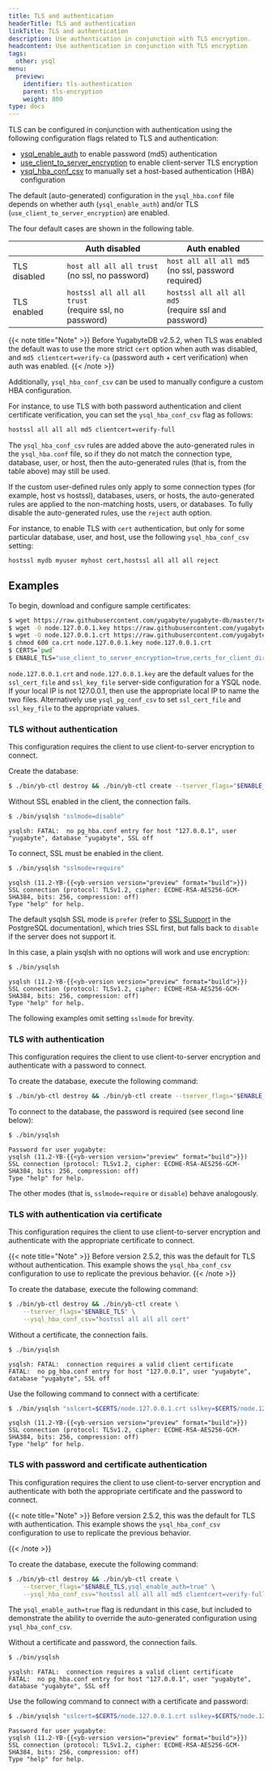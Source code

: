 ```yaml
---
title: TLS and authentication
headerTitle: TLS and authentication
linkTitle: TLS and authentication
description: Use authentication in conjunction with TLS encryption.
headcontent: Use authentication in conjunction with TLS encryption
tags:
  other: ysql
menu:
  preview:
    identifier: tls-authentication
    parent: tls-encryption
    weight: 800
type: docs
---
```


TLS can be configured in conjunction with authentication using the following configuration flags related to TLS and authentication:

* [ysql_enable_auth](../../authentication/password-authentication/) to enable password (md5) authentication
* [use_client_to_server_encryption](../server-to-server/) to enable client-server TLS encryption
* [ysql_hba_conf_csv](../../authentication/host-based-authentication/) to manually set a host-based authentication (HBA) configuration

The default (auto-generated) configuration in the `ysql_hba.conf` file depends on whether auth (`ysql_enable_auth`) and/or TLS (`use_client_to_server_encryption`) are enabled.

The four default cases are shown in the following table.

| | Auth disabled | Auth enabled |
| ---|---|---|
| TLS disabled | `host all all all trust`</br>(no ssl, no password) | `host all all all md5`</br>(no ssl, password required) |
| TLS enabled | `hostssl all all all trust`</br>(require ssl, no password) | `hostssl all all all md5`</br>(require ssl and password) |

{{< note title="Note" >}}
Before YugabyteDB v2.5.2, when TLS was enabled the default was to use the more strict `cert` option when auth was disabled, and `md5 clientcert=verify-ca` (password auth + cert verification) when auth was enabled.
{{< /note >}}

Additionally, `ysql_hba_conf_csv` can be used to manually configure a custom HBA configuration.

For instance, to use TLS with both password authentication and client certificate verification, you can set the `ysql_hba_conf_csv` flag as follows:

```sh
hostssl all all all md5 clientcert=verify-full
```

The `ysql_hba_conf_csv` rules are added above the auto-generated rules in the `ysql_hba.conf` file, so if they do not match the connection type, database, user, or host, then the auto-generated rules (that is, from the table above) may still be used.

If the custom user-defined rules only apply to some connection types (for example, host vs hostssl), databases, users, or hosts, the auto-generated rules are applied to the non-matching hosts, users, or databases. To fully disable the auto-generated rules, use the `reject` auth option.

For instance, to enable TLS with `cert` authentication, but only for some particular database, user, and host, use the following `ysql_hba_conf_csv` setting:

```sh
hostssl mydb myuser myhost cert,hostssl all all all reject
```

## Examples

To begin, download and configure sample certificates:

```sh
$ wget https://raw.githubusercontent.com/yugabyte/yugabyte-db/master/test_certs/ca.crt
$ wget -O node.127.0.0.1.key https://raw.githubusercontent.com/yugabyte/yugabyte-db/master/test_certs/ysql.key
$ wget -O node.127.0.0.1.crt https://raw.githubusercontent.com/yugabyte/yugabyte-db/master/test_certs/ysql.crt
$ chmod 600 ca.crt node.127.0.0.1.key node.127.0.0.1.crt
$ CERTS=`pwd`
$ ENABLE_TLS="use_client_to_server_encryption=true,certs_for_client_dir=$CERTS"
```

`node.127.0.0.1.crt` and `node.127.0.0.1.key` are the default values for the `ssl_cert_file` and `ssl_key_file` server-side configuration for a YSQL node. If your local IP is not 127.0.0.1, then use the appropriate local IP to name the two files. Alternatively use `ysql_pg_conf_csv` to set `ssl_cert_file` and `ssl_key_file` to the appropriate values.

### TLS without authentication

This configuration requires the client to use client-to-server encryption to connect.

Create the database:

```sh
$ ./bin/yb-ctl destroy && ./bin/yb-ctl create --tserver_flags="$ENABLE_TLS"
```

Without SSL enabled in the client, the connection fails.

```sh
$ ./bin/ysqlsh "sslmode=disable"
```

```output
ysqlsh: FATAL:  no pg_hba.conf entry for host "127.0.0.1", user "yugabyte", database "yugabyte", SSL off
```

To connect, SSL must be enabled in the client.

```sh
$ ./bin/ysqlsh "sslmode=require"
```

```output
ysqlsh (11.2-YB-{{<yb-version version="preview" format="build">}})
SSL connection (protocol: TLSv1.2, cipher: ECDHE-RSA-AES256-GCM-SHA384, bits: 256, compression: off)
Type "help" for help.
```

The default ysqlsh SSL mode is `prefer` (refer to [SSL Support](https://www.postgresql.org/docs/11/libpq-ssl.html) in the PostgreSQL documentation), which tries SSL first, but falls back to `disable` if the server does not support it.

In this case, a plain ysqlsh with no options will work and use encryption:

```sh
$ ./bin/ysqlsh
```

```output
ysqlsh (11.2-YB-{{<yb-version version="preview" format="build">}})
SSL connection (protocol: TLSv1.2, cipher: ECDHE-RSA-AES256-GCM-SHA384, bits: 256, compression: off)
Type "help" for help.
```

The following examples omit setting `sslmode` for brevity.

### TLS with authentication

This configuration requires the client to use client-to-server encryption and authenticate with a password to connect.

To create the database, execute the following command:

```sh
$ ./bin/yb-ctl destroy && ./bin/yb-ctl create --tserver_flags="$ENABLE_TLS,ysql_enable_auth=true"
```

To connect to the database, the password is required (see second line below):

```sh
$ ./bin/ysqlsh
```

```output
Password for user yugabyte:
ysqlsh (11.2-YB-{{<yb-version version="preview" format="build">}})
SSL connection (protocol: TLSv1.2, cipher: ECDHE-RSA-AES256-GCM-SHA384, bits: 256, compression: off)
Type "help" for help.
```

The other modes (that is, `sslmode=require` or `disable`) behave analogously.

### TLS with authentication via certificate

This configuration requires the client to use client-to-server encryption and authenticate with the appropriate certificate to connect.

{{< note title="Note" >}}
Before version 2.5.2, this was the default for TLS without authentication. This example shows the `ysql_hba_conf_csv` configuration to use to replicate the previous behavior.
{{< /note >}}

To create the database, execute the following command:

```sh
$ ./bin/yb-ctl destroy && ./bin/yb-ctl create \
    --tserver_flags="$ENABLE_TLS" \
    --ysql_hba_conf_csv="hostssl all all all cert"
```

Without a certificate, the connection fails.

```sh
$ ./bin/ysqlsh
```

```output
ysqlsh: FATAL:  connection requires a valid client certificate
FATAL:  no pg_hba.conf entry for host "127.0.0.1", user "yugabyte", database "yugabyte", SSL off
```

Use the following command to connect with a certificate:

```sh
$ ./bin/ysqlsh "sslcert=$CERTS/node.127.0.0.1.crt sslkey=$CERTS/node.127.0.0.1.key sslrootcert=$CERTS/ca.crt"
```

```output
ysqlsh (11.2-YB-{{<yb-version version="preview" format="build">}})
SSL connection (protocol: TLSv1.2, cipher: ECDHE-RSA-AES256-GCM-SHA384, bits: 256, compression: off)
Type "help" for help.
```

### TLS with password and certificate authentication

This configuration requires the client to use client-to-server encryption and authenticate with both the appropriate certificate and the password to connect.

{{< note title="Note" >}}
Before version 2.5.2, this was the default for TLS with authentication. This example shows the `ysql_hba_conf_csv` configuration to use to replicate the previous behavior.

{{< /note >}}

To create the database, execute the following command:

```sh
$ ./bin/yb-ctl destroy && ./bin/yb-ctl create \
    --tserver_flags="$ENABLE_TLS,ysql_enable_auth=true" \
    --ysql_hba_conf_csv="hostssl all all all md5 clientcert=verify-full"
```

The `ysql_enable_auth=true` flag is redundant in this case, but included to demonstrate the ability to override the auto-generated configuration using `ysql_hba_conf_csv`.

Without a certificate and password, the connection fails.

```sh
$ ./bin/ysqlsh
```

```output
ysqlsh: FATAL:  connection requires a valid client certificate
FATAL:  no pg_hba.conf entry for host "127.0.0.1", user "yugabyte", database "yugabyte", SSL off
```

Use the following command to connect with a certificate and password:

```sh
$ ./bin/ysqlsh "sslcert=$CERTS/node.127.0.0.1.crt sslkey=$CERTS/node.127.0.0.1.key sslrootcert=$CERTS/ca.crt"
```

```output
Password for user yugabyte:
ysqlsh (11.2-YB-{{<yb-version version="preview" format="build">}})
SSL connection (protocol: TLSv1.2, cipher: ECDHE-RSA-AES256-GCM-SHA384, bits: 256, compression: off)
Type "help" for help.
```
